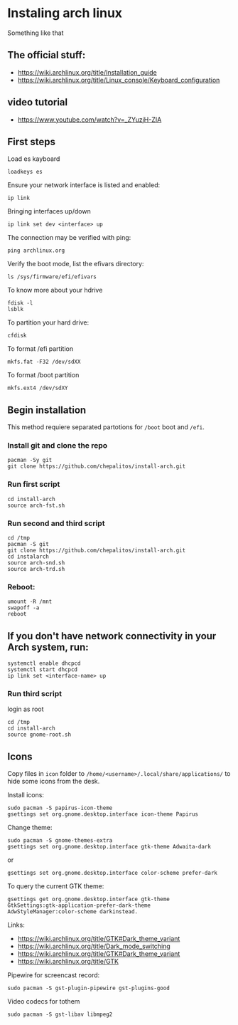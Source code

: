 # Instaling arch linux
Something like that

## The official stuff:
- https://wiki.archlinux.org/title/Installation_guide
- https://wiki.archlinux.org/title/Linux_console/Keyboard_configuration

## video tutorial
- https://www.youtube.com/watch?v=_ZYuzjH-ZIA

## First steps
Load es kayboard
```
loadkeys es
```

Ensure your network interface is listed and enabled:
```
ip link
```
Bringing interfaces up/down
```
ip link set dev <interface> up
```

The connection may be verified with ping:
```
ping archlinux.org
```

Verify the boot mode, list the efivars directory:
```
ls /sys/firmware/efi/efivars
```

To know more about your hdrive
```
fdisk -l
lsblk
```

To partition your hard drive:
```
cfdisk
```

To format /efi partition
```
mkfs.fat -F32 /dev/sdXX
```

To format /boot partition
```
mkfs.ext4 /dev/sdXY
```
## Begin installation
This method requiere separated partotions for `/boot` boot and `/efi`.

### Install git and clone the repo
```
pacman -Sy git
git clone https://github.com/chepalitos/install-arch.git
```

### Run first script
```
cd install-arch
source arch-fst.sh
```

### Run second and third script
```
cd /tmp
pacman -S git
git clone https://github.com/chepalitos/install-arch.git
cd instalarch
source arch-snd.sh
source arch-trd.sh
```

### Reboot:
```
umount -R /mnt
swapoff -a
reboot
```

## If you don't have network connectivity in your Arch system, run:
```
systemctl enable dhcpcd
systemctl start dhcpcd
ip link set <interface-name> up
```

### Run third script
login as root
```
cd /tmp
cd install-arch
source gnome-root.sh
```

## Icons
Copy files in `icon` folder to `/home/<username>/.local/share/applications/` to hide some icons from the desk.

Install icons:
```
sudo pacman -S papirus-icon-theme
gsettings set org.gnome.desktop.interface icon-theme Papirus
```

Change theme:
```
sudo pacman -S gnome-themes-extra
gsettings set org.gnome.desktop.interface gtk-theme Adwaita-dark
```
or
```
gsettings set org.gnome.desktop.interface color-scheme prefer-dark
```
To query the current GTK theme:
```
gsettings get org.gnome.desktop.interface gtk-theme
GtkSettings:gtk-application-prefer-dark-theme
AdwStyleManager:color-scheme darkinstead.
```

Links:

- https://wiki.archlinux.org/title/GTK#Dark_theme_variant
- https://wiki.archlinux.org/title/Dark_mode_switching
- https://wiki.archlinux.org/title/GTK#Dark_theme_variant
- https://wiki.archlinux.org/title/GTK

Pipewire for screencast record:
```
sudo pacman -S gst-plugin-pipewire gst-plugins-good
```

Video codecs for tothem
```
sudo pacman -S gst-libav libmpeg2
```
